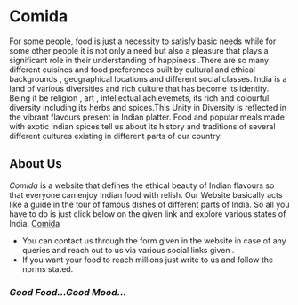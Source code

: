 # Comida
For some people, food is just a necessity to satisfy basic needs while for some other people it is not only a need but also a pleasure that plays a significant role in their understanding of happiness .There are so many different cuisines and food preferences built by cultural and ethical backgrounds , geographical locations and different social classes. 
India is a land of various diversities and rich culture that has become its identity. Being it be religion , art , intellectual achievemets, its rich and colourful diversity including its herbs and spices.This Unity in Diversity is reflected in the vibrant flavours present in Indian platter.
Food and popular meals made with exotic Indian spices tell us about its history and traditions of several different cultures existing in different parts of our country.

## About Us
*Comida* is a website that defines the ethical beauty of Indian flavours so that everyone can enjoy  Indian food with relish.
Our Website basically acts like a guide in the tour of famous dishes of different parts of India.
So all you have to do is just click below on the given link and explore various states of India.
[Comida](https://comidawebsite.herokuapp.com/)
* You can contact us through the form given in the website in case of any queries and reach out to us via various social links given .
* If you want your food to reach millions just write to us and follow the norms stated.

### *Good Food...Good Mood...*




